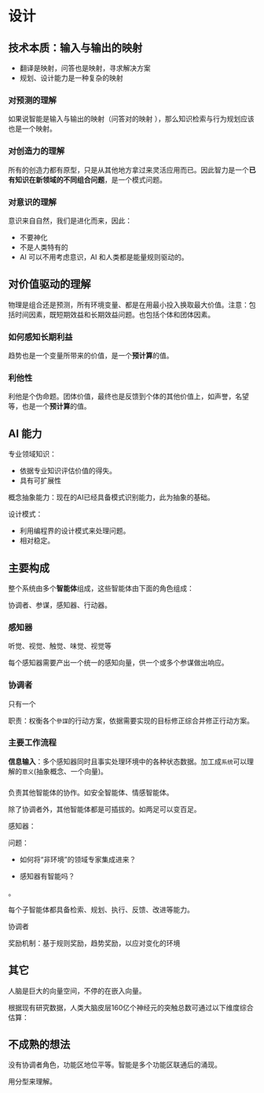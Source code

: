# 设计

## 技术本质：输入与输出的映射

- 翻译是映射，问答也是映射，寻求解决方案
- 规划、设计能力是一种复杂的映射

### 对预测的理解

如果说智能是输入与输出的映射（问答对的映射 ），那么知识检索与行为规划应该也是一个映射。

### 对创造力的理解

所有的创造力都有原型，只是从其他地方拿过来灵活应用而已。因此智力是一个**已有知识在新领域的不同组合问题**，是一个模式问题。

### 对意识的理解

意识来自自然，我们是进化而来，因此：

- 不要神化
- 不是人类特有的
- AI 可以不用考虑意识，AI 和人类都是能量规则驱动的。

## 对价值驱动的理解

物理是组合还是预测，所有环境变量、都是在用最小投入换取最大价值。注意：包括时间因素，既短期效益和长期效益问题。也包括个体和团体因素。

### 如何感知长期利益

趋势也是一个变量所带来的价值，是一个**预计算**的值。

### 利他性

利他是个伪命题。团体价值，最终也是反馈到个体的其他价值上，如声誉，名望等，也是一个**预计算**的值。

## AI 能力

专业领域知识：

- 依据专业知识评估价值的得失。
- 具有可扩展性

概念抽象能力：现在的AI已经具备模式识别能力，此为抽象的基础。

设计模式：

- 利用编程界的设计模式来处理问题。
- 相对稳定。

## 主要构成

整个系统由多个**智能体**组成，这些智能体由下面的角色组成：

协调者、参谋，感知器、行动器。

### 感知器

听觉、视觉、触觉、味觉、视觉等

每个感知器需要产出一个统一的感知向量，供一个或多个参谋做出响应。

### 协调者

只有一个

职责：权衡各个`參謀`的行动方案，依据需要实现的目标修正综合并修正行动方案。

### 主要工作流程

**信息输入**：多个感知器同时且事实处理环境中的各种状态数据。加工成`系统`可以理解的`意义`(抽象概念、一个向量)。

### 

负责其他智能体的协作。如安全智能体、情感智能体。

除了协调者外，其他智能体都是可插拔的。如两足可以变百足。

感知器：

问题：

- 如何将“非环境”的领域专家集成进来？

- 感知器有智能吗？

。

每个子智能体都具备检索、规划、执行、反馈、改进等能力。

协调者

奖励机制：基于规则奖励，趋势奖励，以应对变化的环境

## 其它

人脑是巨大的向量空间，不停的在嵌入向量。

根据现有研究数据，人类大脑皮层160亿个神经元的突触总数可通过以下维度综合估算：

## 不成熟的想法

没有协调者角色，功能区地位平等。智能是多个功能区联通后的涌现。

用分型来理解。
